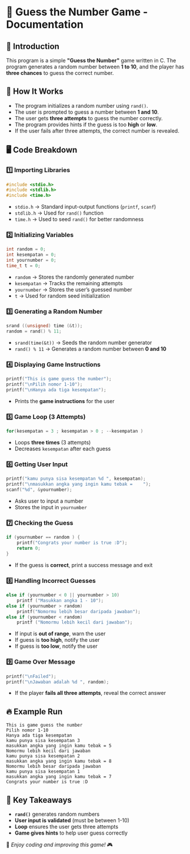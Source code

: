 # 🎯 Guess the Number Game - Documentation

## 📌 Introduction
This program is a simple **"Guess the Number"** game written in C. The program generates a random number between **1 to 10**, and the player has **three chances** to guess the correct number.

## 🔧 How It Works
- The program initializes a random number using `rand()`.
- The user is prompted to guess a number between **1 and 10**.
- The user gets **three attempts** to guess the number correctly.
- The program provides hints if the guess is too **high** or **low**.
- If the user fails after three attempts, the correct number is revealed.

## 🖥️ Code Breakdown

### 1️⃣ Importing Libraries
```c
#include <stdio.h>
#include <stdlib.h>
#include <time.h>
```
- `stdio.h` → Standard input-output functions (`printf`, `scanf`)
- `stdlib.h` → Used for `rand()` function
- `time.h` → Used to seed `rand()` for better randomness

### 2️⃣ Initializing Variables
```c
int random = 0;
int kesempatan = 0;
int yournumber = 0;
time_t t = 0;
```
- `random` → Stores the randomly generated number
- `kesempatan` → Tracks the remaining attempts
- `yournumber` → Stores the user’s guessed number
- `t` → Used for random seed initialization

### 3️⃣ Generating a Random Number
```c
srand ((unsigned) time (&t));
random = rand() % 11;
```
- `srand(time(&t))` → Seeds the random number generator
- `rand() % 11` → Generates a random number between **0 and 10**

### 4️⃣ Displaying Game Instructions
```c
printf("This is game guess the number");
printf("\nPilih nomor 1-10");
printf("\nHanya ada tiga kesempatan");
```
- Prints the **game instructions** for the user

### 5️⃣ Game Loop (3 Attempts)
```c
for(kesempatan = 3 ; kesempatan > 0 ; --kesempatan ) 
```
- Loops **three times** (3 attempts)
- Decreases `kesempatan` after each guess

### 6️⃣ Getting User Input
```c
printf("kamu punya sisa kesempatan %d ", kesempatan);
printf("\nmasukkan angka yang ingin kamu tebak =    ");
scanf("%d", &yournumber);
```
- Asks user to input a number
- Stores the input in `yournumber`

### 7️⃣ Checking the Guess
```c
if (yournumber == random ) {
    printf("Congrats your number is true :D");
    return 0;
}
```
- If the guess is **correct**, print a success message and exit

### 8️⃣ Handling Incorrect Guesses
```c
else if (yournumber < 0 || yournumber > 10)
    printf ("Masukkan angka 1 - 10");
else if (yournumber > random)
    printf("Nomormu lebih besar daripada jawaban");
else if (yournumber < random)
    printf ("Nomormu lebih kecil dari jawaban");
```
- If input is **out of range**, warn the user
- If guess is **too high**, notify the user
- If guess is **too low**, notify the user

### 9️⃣ Game Over Message
```c
printf("\nFailed");
printf("\nJawaban adalah %d ", random);
```
- If the player **fails all three attempts**, reveal the correct answer

## 🔥 Example Run
```
This is game guess the number
Pilih nomor 1-10
Hanya ada tiga kesempatan
kamu punya sisa kesempatan 3 
masukkan angka yang ingin kamu tebak = 5
Nomormu lebih kecil dari jawaban
kamu punya sisa kesempatan 2 
masukkan angka yang ingin kamu tebak = 8
Nomormu lebih besar daripada jawaban
kamu punya sisa kesempatan 1 
masukkan angka yang ingin kamu tebak = 7
Congrats your number is true :D
```

## 📌 Key Takeaways
- **`rand()`** generates random numbers
- **User input is validated** (must be between 1-10)
- **Loop** ensures the user gets three attempts
- **Game gives hints** to help user guess correctly

🚀 *Enjoy coding and improving this game!* 🎮
